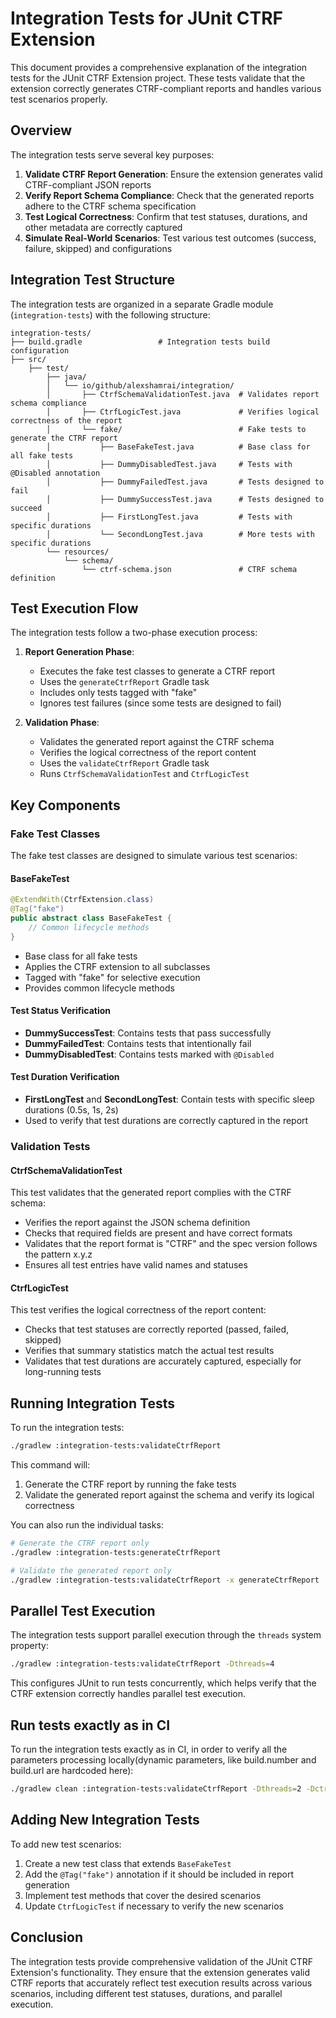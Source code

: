 # Integration Tests for JUnit CTRF Extension

This document provides a comprehensive explanation of the integration tests for the JUnit CTRF Extension project. These tests validate that the extension correctly generates CTRF-compliant reports and handles various test scenarios properly.

## Overview

The integration tests serve several key purposes:

1. **Validate CTRF Report Generation**: Ensure the extension generates valid CTRF-compliant JSON reports
2. **Verify Report Schema Compliance**: Check that the generated reports adhere to the CTRF schema specification
3. **Test Logical Correctness**: Confirm that test statuses, durations, and other metadata are correctly captured
4. **Simulate Real-World Scenarios**: Test various test outcomes (success, failure, skipped) and configurations

## Integration Test Structure

The integration tests are organized in a separate Gradle module (`integration-tests`) with the following structure:

```
integration-tests/
├── build.gradle                 # Integration tests build configuration
├── src/
    ├── test/
        ├── java/
        │   └── io/github/alexshamrai/integration/
        │       ├── CtrfSchemaValidationTest.java  # Validates report schema compliance
        │       ├── CtrfLogicTest.java             # Verifies logical correctness of the report
        │       └── fake/                          # Fake tests to generate the CTRF report
        │           ├── BaseFakeTest.java          # Base class for all fake tests
        │           ├── DummyDisabledTest.java     # Tests with @Disabled annotation
        │           ├── DummyFailedTest.java       # Tests designed to fail
        │           ├── DummySuccessTest.java      # Tests designed to succeed
        │           ├── FirstLongTest.java         # Tests with specific durations
        │           └── SecondLongTest.java        # More tests with specific durations
        └── resources/
            └── schema/
                └── ctrf-schema.json               # CTRF schema definition
```

## Test Execution Flow

The integration tests follow a two-phase execution process:

1. **Report Generation Phase**: 
   - Executes the fake test classes to generate a CTRF report
   - Uses the `generateCtrfReport` Gradle task
   - Includes only tests tagged with "fake"
   - Ignores test failures (since some tests are designed to fail)

2. **Validation Phase**:
   - Validates the generated report against the CTRF schema
   - Verifies the logical correctness of the report content
   - Uses the `validateCtrfReport` Gradle task
   - Runs `CtrfSchemaValidationTest` and `CtrfLogicTest`

## Key Components

### Fake Test Classes

The fake test classes are designed to simulate various test scenarios:

#### BaseFakeTest

```java
@ExtendWith(CtrfExtension.class)
@Tag("fake")
public abstract class BaseFakeTest {
    // Common lifecycle methods
}
```

- Base class for all fake tests
- Applies the CTRF extension to all subclasses
- Tagged with "fake" for selective execution
- Provides common lifecycle methods

#### Test Status Verification

- **DummySuccessTest**: Contains tests that pass successfully
- **DummyFailedTest**: Contains tests that intentionally fail
- **DummyDisabledTest**: Contains tests marked with `@Disabled`

#### Test Duration Verification

- **FirstLongTest** and **SecondLongTest**: Contain tests with specific sleep durations (0.5s, 1s, 2s)
- Used to verify that test durations are correctly captured in the report

### Validation Tests

#### CtrfSchemaValidationTest

This test validates that the generated report complies with the CTRF schema:

- Verifies the report against the JSON schema definition
- Checks that required fields are present and have correct formats
- Validates that the report format is "CTRF" and the spec version follows the pattern x.y.z
- Ensures all test entries have valid names and statuses

#### CtrfLogicTest

This test verifies the logical correctness of the report content:

- Checks that test statuses are correctly reported (passed, failed, skipped)
- Verifies that summary statistics match the actual test results
- Validates that test durations are accurately captured, especially for long-running tests

## Running Integration Tests

To run the integration tests:

```bash
./gradlew :integration-tests:validateCtrfReport
```

This command will:
1. Generate the CTRF report by running the fake tests
2. Validate the generated report against the schema and verify its logical correctness

You can also run the individual tasks:

```bash
# Generate the CTRF report only
./gradlew :integration-tests:generateCtrfReport

# Validate the generated report only
./gradlew :integration-tests:validateCtrfReport -x generateCtrfReport
```

## Parallel Test Execution

The integration tests support parallel execution through the `threads` system property:

```bash
./gradlew :integration-tests:validateCtrfReport -Dthreads=4
```

This configures JUnit to run tests concurrently, which helps verify that the CTRF extension correctly handles parallel test execution.

## Run tests exactly as in CI

To run the integration tests exactly as in CI, in order to verify all the parameters processing locally(dynamic parameters, like build.number and build.url are hardcoded here):
```bash
./gradlew clean :integration-tests:validateCtrfReport -Dthreads=2 -Dctrf.build.name=system-build -Dctrf.build.number=777 -Dctrf.build.url=https://github.com/alexshamrai/junit-ctrf-extension/actions/runs/12345678
```

## Adding New Integration Tests

To add new test scenarios:

1. Create a new test class that extends `BaseFakeTest`
2. Add the `@Tag("fake")` annotation if it should be included in report generation
3. Implement test methods that cover the desired scenarios
4. Update `CtrfLogicTest` if necessary to verify the new scenarios

## Conclusion

The integration tests provide comprehensive validation of the JUnit CTRF Extension's functionality. They ensure that the extension generates valid CTRF reports that accurately reflect test execution results across various scenarios, including different test statuses, durations, and parallel execution.